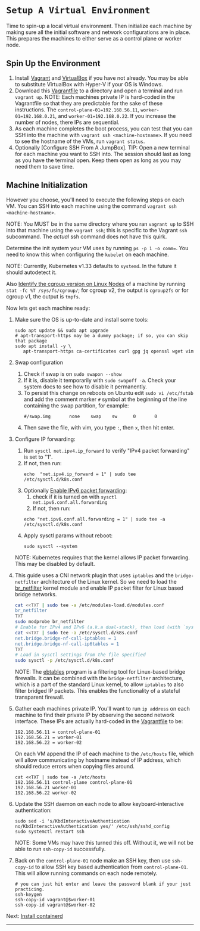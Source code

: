 # `Setup A Virtual Environment`


Time to spin-up a local virtual environment. Then initialize each machine
by making sure all the initial software and network configurations are in
place. This prepares the machines to either serve as a control plane or worker
node.

## Spin Up the Environment

1. Install [Vagrant] and [VirtualBox] if you have not already. You may be able to
   substitute VirtualBox with Hyper-V if your OS is Windows.
2. Download this [Vagrantfile] to a directory and open a terminal and run
   `vagrant up`.
   NOTE: Each machines private IP is hard-coded in the Vagrantfile so that they
   are predictable for the sake of these instructions. The
   `control-plane-01=192.168.56.11`, `worker-01=192.168.0.21`, and
   `worker-01=192.168.0.22`. If you increase the number of nodes, there IPs are
   sequential.
3. As each machine completes the boot process, you can test that you can SSH
   into the machine with `vagrant ssh <machine-hostname>`. If you need to see
   the hostname of the VMs, run `vagrant status`.
4. Optionally [Configure SSH From A JumpBox].
TIP: Open a new terminal for each machine you want to SSH into. The session
should last as long as you have the terminal open. Keep them open as long as
you may need them to save time.

## Machine Initialization

However you choose, you'll need to execute the following steps on each VM. You
can SSH into each machine using the command `vagrant ssh <machine-hostname>`.

NOTE: You MUST be in the same directory where you ran `vagrant up` to SSH into
that machine using the `vagrant ssh`; this is specific to the Vagrant `ssh`
subcommand. The _actual_ ssh command does not have this quirk.

Determine the init system your VM uses by running `ps -p 1 -o comm=`. You need
to know this when configuring the `kubelet` on each machine.

NOTE: Currently, Kubernetes v1.33 defaults to `systemd`. In the future it should
autodetect it.

Also [Identify the cgroup version on Linux Nodes] of a machine by running
`stat -fc %T /sys/fs/cgroup/`; for cgroup v2, the output is `cgroup2fs` or
for cgroup v1, the output is `tmpfs`.

Now lets get each machine ready:

1. Make sure the OS is up-to-date and install some tools:
   ```shell
   sudo apt update && sudo apt upgrade
   # apt-transport-https may be a dummy package; if so, you can skip that package
   sudo apt install -y \
      apt-transport-https ca-certificates curl gpg jq openssl wget vim
   ```
2. Swap configuration
   1. Check if swap is on `sudo swapon --show`
   2. If it is, disable it temporarily with `sudo swapoff -a`. Check
      your system docs to see how to disable it permanently.
   3. To persist this change on reboots on Ubuntu edit `sudo vi /etc/fstab` and
      add the comment marker `#` symbol at the beginning of the line containing
      the swap partition, for example:
      ```text
      #/swap.img       none    swap    sw      0       0
      ```
   4. Then save the file, with vim, you type `:`, then `x`, then hit enter.
3. Configure IP forwarding:
   1. Run `sysctl net.ipv4.ip_forward` to verify "IPv4 packet forwarding" is
      set to "1".
   2. If not, then run:
      ```shell
      echo  "net.ipv4.ip_forward = 1" | sudo tee /etc/sysctl.d/k8s.conf
      ```
   3. Optionally [Enable IPv6 packet forwarding]:
      1. check if it is turned on with `sysctl net.ipv6.conf.all.forwarding`
      2. If not, then run:
        ```shell
        echo "net.ipv6.conf.all.forwarding = 1" | sudo tee -a /etc/sysctl.d/k8s.conf
        ```
   4. Apply sysctl params without reboot:
      ```shell
      sudo sysctl --system
      ```

   NOTE: Kubernetes requires that the kernel allows IP packet forwarding. This
   may be disabled by default.
4. This guide uses a CNI network plugin that uses `iptables` and the
   `bridge-netfilter` architecture of the Linux kernel. So we need to load the
   [br_netfilter] kernel module and enable IP packet filter for Linux based
   bridge networks.
   ```bash
   cat <<TXT | sudo tee -a /etc/modules-load.d/modules.conf
   br_netfilter
   TXT
   sudo modprobe br_netfilter
   # Enable for IPv4 and IPv6 (a.k.a dual-stack), then load (with `sysctl -p`) in sysctl settings from the file specified.
   cat <<TXT | sudo tee -a /etc/sysctl.d/k8s.conf
   net.bridge.bridge-nf-call-iptables = 1
   net.bridge.bridge-nf-call-ip6tables = 1
   TXT
   # Load in sysctl settings from the file specified
   sudo sysctl -p /etc/sysctl.d/k8s.conf
   ```

   NOTE: The [ebtables] program is a filtering tool for Linux-based bridge
   firewalls. It can be combined with the `bridge-netfilter` architecture,
   which is a part of the standard Linux kernel, to allow `iptables` to also
   filter bridged IP packets. This enables the functionality of a stateful
   transparent firewall.
5. Gather each machines private IP. You'll want to run `ip address` on each
   machine to find their private IP by observing the second network interface.
   These IPs are actually hard-coded in the [Vagrantfile] to be:
   ```text
   192.168.56.11 = control-plane-01
   192.168.56.21 = worker-01
   192.168.56.22 = worker-02
   ```
   On each VM append the IP of each machine to the `/etc/hosts` file, which
   will allow communicating by hostname instead of IP address, which should
   reduce errors when copying files around.
   ```shell
   cat <<TXT | sudo tee -a /etc/hosts
   192.168.56.11 control-plane control-plane-01
   192.168.56.21 worker-01
   192.168.56.22 worker-02
   ```
6. Update the SSH daemon on each node to allow keyboard-interactive
   authentication:
   ```shell
   sudo sed -i 's/KbdInteractiveAuthentication no/KbdInteractiveAuthentication yes/' /etc/ssh/sshd_config
   sudo systemctl restart ssh
   ```
   NOTE: Some VMs may have this turned this off. Without it, we will not be able
   to run `ssh-copy-id` successfully.
7. Back on the `control-plane-01` node make an SSH key, then use `ssh-copy-id`
   to allow SSH key based authentication from `control-plane-01`. This will
   allow running commands on each node remotely.
   ```shell
   # you can just hit enter and leave the password blank if your just practicing.
   ssh-keygen
   ssh-copy-id vagrant@$worker-01
   ssh-copy-id vagrant@$worker-02
   ```

Next: [Install containerd]

---

[Enable IPv6 packet forwarding]: https://kubernetes.io/docs/setup/production-environment/tools/kubeadm/dual-stack-support/#prerequisite-ipv6-forwarding
[Vagrantfile]: /kubernetes/samples/Vagrantfile
[Vagrant]: https://developer.hashicorp.com/vagrant
[VirtualBox]: https://www.virtualbox.org/
[br-netfilter]: https://ebtables.netfilter.org/documentation/bridge-nf.html
[Install containerd]: /kubernetes/3.0-install-containerd.md#install-containerd
[Identify the cgroup version on Linux Nodes]: https://kubernetes.io/docs/concepts/architecture/cgroups/#check-cgroup-version
[ebtables]: https://ebtables.netfilter.org/
[br_netfilter]: https://ebtables.netfilter.org/documentation/bridge-nf.html
